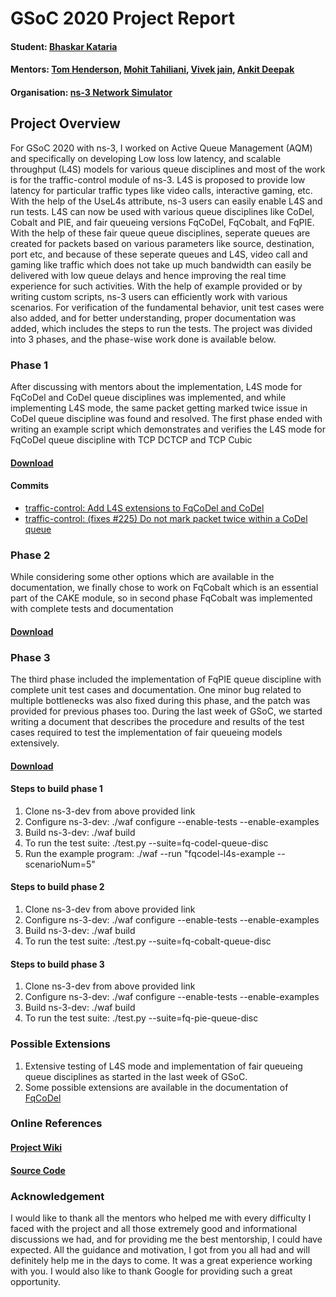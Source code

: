 # GSoC 2020 Project Report

#### Student: [Bhaskar Kataria](https://gitlab.com/bhaskar792)
#### Mentors: [Tom Henderson](https://gitlab.com/tomhenderson), [Mohit Tahiliani](https://gitlab.com/mohittahiliani), [Vivek jain](https://gitlab.com/Vivek-anand-jain), [Ankit Deepak](https://gitlab.com/adeepkit01)
#### Organisation: [ns-3 Network Simulator](https://www.nsnam.org/)


## Project Overview
For GSoC 2020 with ns-3, I worked on Active Queue Management (AQM) and specifically on developing Low loss low latency, and scalable throughput (L4S) models for various queue disciplines and most of the work is for the traffic-control module of ns-3. L4S is proposed to provide low latency for particular traffic types like video calls, interactive gaming, etc. With the help of the UseL4s attribute, ns-3 users can easily enable L4S and run tests. L4S can now be used with various queue disciplines like CoDel, Cobalt and PIE, and fair queueing versions FqCoDel, FqCobalt, and FqPIE. With the help of these fair queue queue disciplines, seperate queues are created for packets based on various parameters like source, destination, port etc, and because of these seperate queues and L4S, video call and gaming like traffic which does not take up much bandwidth can easily be delivered with low queue delays and hence improving the real time experience for such activities. With the help of example provided or by writing custom scripts, ns-3 users can efficiently work with various scenarios. For verification of the fundamental behavior, unit test cases were also added, and for better understanding, proper documentation was added, which includes the steps to run the tests. The project was divided into 3 phases, and the phase-wise work done is available below.

### Phase 1
After discussing with mentors about the implementation, L4S mode for FqCoDel and CoDel queue disciplines was implemented, and while implementing L4S mode, the same packet getting marked twice issue in CoDel queue discipline was found and resolved. The first phase ended with writing an example script which demonstrates and verifies the L4S mode for FqCoDel queue discipline with TCP DCTCP and TCP Cubic
#### [Download](https://gitlab.com/bhaskar792/ns-3-dev/-/tree/FqCoDel-L4S)
#### Commits
- [traffic-control: Add L4S extensions to FqCoDel and CoDel](https://gitlab.com/nsnam/ns-3-dev/-/commit/b12ac52109c83c1572c73080de21701222b8d7ef)
- [traffic-control: (fixes #225) Do not mark packet twice within a CoDel queue](https://gitlab.com/nsnam/ns-3-dev/-/commit/3caa8e1ec762c93d279ab709e49a53511d675a9c)

### Phase 2
While considering some other options which are available in the documentation, we finally chose to work on FqCobalt which is an essential part of the CAKE module, so in second phase FqCobalt was implemented with complete tests and documentation
#### [Download](https://gitlab.com/bhaskar792/ns-3-dev/-/tree/FqCobalt)

### Phase 3
The third phase included the implementation of FqPIE queue discipline with complete unit test cases and documentation. One minor bug related to multiple bottlenecks was also fixed during this phase, and the patch was provided for previous phases too. During the last week of GSoC, we started writing a document that describes the procedure and results of the test cases required to test the implementation of fair queueing models extensively.
#### [Download](https://gitlab.com/bhaskar792/ns-3-dev/-/tree/FqPIE)

#### Steps to build phase 1
1. Clone ns-3-dev from above provided link
2. Configure ns-3-dev: ./waf configure --enable-tests --enable-examples
3. Build ns-3-dev: ./waf build
4. To run the test suite: ./test.py --suite=fq-codel-queue-disc
5. Run the example program: ./waf --run "fqcodel-l4s-example --scenarioNum=5"

#### Steps to build phase 2
1. Clone ns-3-dev from above provided link
2. Configure ns-3-dev: ./waf configure --enable-tests --enable-examples
3. Build ns-3-dev: ./waf build
4. To run the test suite: ./test.py --suite=fq-cobalt-queue-disc

#### Steps to build phase 3
1. Clone ns-3-dev from above provided link
2. Configure ns-3-dev: ./waf configure --enable-tests --enable-examples
3. Build ns-3-dev: ./waf build
4. To run the test suite: ./test.py --suite=fq-pie-queue-disc

### Possible Extensions
1. Extensive testing of L4S mode and implementation of fair queueing queue disciplines as started in the last week of GSoC.
2. Some possible extensions are available in the documentation of [FqCoDel](https://gitlab.com/bhaskar792/ns-3-dev/-/blob/FqCoDel-L4S/src/traffic-control/doc/fq-codel.rst)

### Online References
#### [Project Wiki](https://www.nsnam.org/wiki/GSOC2020AQM)
#### [Source Code](https://gitlab.com/bhaskar792/ns-3-dev)

### Acknowledgement
I would like to thank all the mentors who helped me with every difficulty I faced with the project and all those extremely good and informational discussions we had, and for providing me the best mentorship, I could have expected. All the guidance and motivation, I got from you all had and will definitely help me in the days to come. It was a great experience working with you.
I would also like to thank Google for providing such a great opportunity.
